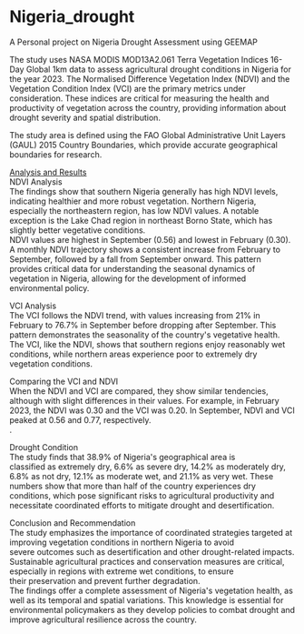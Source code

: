 # Nigeria_drought
A Personal project on Nigeria Drought Assessment using GEEMAP

The study uses NASA MODIS MOD13A2.061 Terra Vegetation Indices 16-Day Global 1km data to assess agricultural drought conditions in Nigeria for the year 2023. The Normalised Difference Vegetation Index (NDVI) and the Vegetation Condition Index (VCI) are the primary metrics under consideration. These indices are critical for measuring the health and productivity of vegetation across the country, providing information about drought severity and spatial distribution.

The study area is defined using the FAO Global Administrative Unit Layers (GAUL) 2015 Country Boundaries, which provide accurate geographical boundaries for research.

[Analysis and Results](Nigeria_drought_analysis.ipynb)<br>
NDVI Analysis<br>
The findings show that southern Nigeria generally has high NDVI levels, indicating healthier and more robust vegetation. Northern Nigeria, especially the northeastern region, has low NDVI values. A notable exception is the Lake Chad region in northeast Borno State, which has slightly better vegetative conditions.<br>
NDVI values are highest in September (0.56) and lowest in February (0.30). A monthly NDVI trajectory shows a consistent increase from February to September, followed by a fall from September onward. This pattern provides critical data for understanding the seasonal dynamics of vegetation in Nigeria, allowing for the development of informed environmental policy.

VCI Analysis<br>
The VCI follows the NDVI trend, with values increasing from 21% in February to 76.7% in September before dropping after September. This pattern demonstrates the seasonality of the country's vegetative health.<br>
The VCI, like the NDVI, shows that southern regions enjoy reasonably wet conditions, while northern areas experience poor to extremely dry vegetation conditions.<br>

Comparing the VCI and NDVI<br>
When the NDVI and VCI are compared, they show similar tendencies, although with slight differences in their values. For example, in February 2023, the NDVI was 0.30 and the VCI was 0.20. In September, NDVI and VCI peaked at 0.56 and 0.77, respectively.<br>.

Drought Condition<br>
The study finds that 38.9% of Nigeria's geographical area is classified as extremely dry, 6.6% as severe dry, 14.2% as moderately dry, 6.8% as not dry, 12.1% as moderate wet, and 21.1% as very wet. These numbers show that more than half of the country experiences dry conditions, which pose significant risks to agricultural productivity and necessitate coordinated efforts to mitigate drought and desertification.

Conclusion and Recommendation<br>
The study emphasizes the importance of coordinated strategies targeted at improving vegetation conditions in northern Nigeria to avoid severe outcomes such as desertification and other drought-related impacts. Sustainable agricultural practices and conservation measures are critical, especially in regions with extreme wet conditions, to ensure their preservation and prevent further degradation.<br>
The findings offer a complete assessment of Nigeria's vegetation health, as well as its temporal and spatial variations. This knowledge is essential for environmental policymakers as they develop policies to combat drought and improve agricultural resilience across the country.